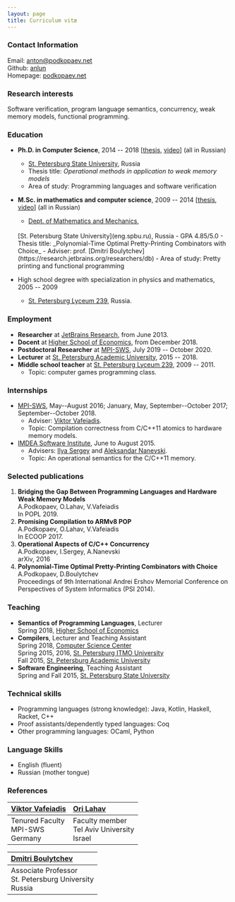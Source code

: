 ```yaml
---
layout: page
title: Curriculum vitæ 
---
```


### Contact Information
Email: [anton@podkopaev.net](mailto:anto@podkopaev.net)
<br />
Github: [anlun](http://github.com/anlun)
<br />
Homepage: [podkopaev.net](http://podkopaev.net)

### Research interests
Software verification, program language semantics,
concurrency, weak memory models,
functional programming.

### Education
- **Ph.D. in Computer Science**, 2014 -- 2018
[[thesis](https://disser.spbu.ru/files/disser2/disser/Vb8LCvNwbP.pdf), [video](https://youtu.be/PPWU6sXNaJ8)] (all in Russian)
  - [St. Petersburg State University](eng.spbu.ru), Russia
  - Thesis title: _Operational methods in application to weak memory models_
  - Area of study: Programming languages and software verification
- **M.Sc. in mathematics and computer science**, 2009 -- 2014
[[thesis](http://se.math.spbu.ru/SE/diploma/2014/s/Podkopaev_Diploma.pdf), [video](https://youtu.be/8mWGLT5L3k8)] (all in Russian)
  - [Dept. of Mathematics and Mechanics](http://www.math.spbu.ru/en/),
  <br />
    [St. Petersburg State University](eng.spbu.ru), Russia
  - GPA 4.85/5.0
  - Thesis title: _Polynomial-Time Optimal Pretty-Printing Combinators with Choice_
  - Adviser: prof. [Dmitri Boulytchev](https://research.jetbrains.org/researchers/db)
  - Area of study: Pretty printing and functional programming
  
- High school degree with specialization in physics and mathematics, 2005 -- 2009
  - [St. Petersburg Lyceum 239](http://en.wikipedia.org/wiki/Saint\_Petersburg\_Lyceum\_239), Russia.

### Employment
- **Researcher** at [JetBrains Research](https://research.jetbrains.org/), from June 2013.
- **Docent** at [Higher School of Economics](https://spb.hse.ru/en/), from December 2018.
- **Postdoctoral Researcher** at [MPI-SWS](https://www.mpi-sws.org/), July 2019 -- October 2020.
- **Lecturer** at [St. Petersburg Academic University](http://www.spbau.ru/main_eng/info_main_eng), 2015 -- 2018.
- **Middle school teacher** at [St. Petersburg Lyceum 239](http://en.wikipedia.org/wiki/Saint\_Petersburg\_Lyceum\_239),
2009 -- 2011.
  - Topic: computer games programming class.

### Internships 
- [MPI-SWS](http://mpi-sws.org/), May--August 2016; January, May, September--October 2017; September--October 2018.
  - Adviser: [Viktor Vafeiadis](http://www.mpi-sws.org/~viktor/).
  - Topic: Compilation correctness from C/C++11 atomics to hardware memory models.
- [IMDEA Software Institute](http://software.imdea.org/), June to August 2015.
  - Advisers: [Ilya Sergey](http://ilyasergey.net/) and [Aleksandar Nanevski](http://software.imdea.org/~aleks/).
  - Topic: An operational semantics for the C/C++11 memory.


### Selected publications
1. **Bridging the Gap Between Programming Languages and Hardware Weak Memory Models**
   <br />
   A.Podkopaev, O.Lahav, V.Vafeiadis
   <br />
   In POPL 2019.
2. **Promising Compilation to ARMv8 POP**
   <br />
   A.Podkopaev, O.Lahav, V.Vafeiadis
   <br />
   In ECOOP 2017.
3. **Operational Aspects of C/C++ Concurrency**
   <br />
   A.Podkopaev, I.Sergey, A.Nanevski
   <br />
   arXiv, 2016
4. **Polynomial-Time Optimal Pretty-Printing Combinators with Choice**
   <br />
   A.Podkopaev, D.Boulytchev
   <br />
   Proceedings of 9th International Andrei Ershov Memorial Conference on Perspectives of System Informatics (PSI 2014). 

### Teaching
- **Semantics of Programming Languages**, Lecturer
  <br />
  Spring 2018, [Higher School of Economics](https://spb.hse.ru/en/)
- **Compilers**, Lecturer and Teaching Assistant
  <br />
  Spring 2018, [Computer Science Center](https://compscicenter.ru/)
  <br />
  Spring 2015, 2016, [St. Petersburg ITMO University](http://en.ifmo.ru/)
  <br />
  Fall 2015, [St. Petersburg Academic University](http://spbau.ru/main\_eng/info\_main\_eng)
- **Software Engineering**, Teaching Assistant
  <br />
  Spring and Fall 2015, [St. Petersburg State University](http://eng.spbu.ru)

### Technical skills
- Programming languages (strong knowledge): Java, Kotlin, Haskell, Racket, C++
- Proof assistants/dependently typed languages: Coq
- Other programming languages: OCaml, Python

### Language Skills
- English (fluent)
- Russian (mother tongue)

### References

<!-- | [Ilya Sergey](http://ilyasergey.net/) | [Aleksandar Nanevski](http://software.imdea.org/~aleks/) | -->
<!-- | :-- | :-- | -->
<!-- |  Lecturer <br /> University College London | Associate Research Professor <br /> IMDEA Software Institute <br /> Madrid -->

| [Viktor Vafeiadis](https://people.mpi-sws.org/~viktor/) | [Ori Lahav](http://www.cs.tau.ac.il/~orilahav/) |
| :-- | :-- |
| Tenured Faculty <br /> MPI-SWS <br /> Germany | Faculty member <br /> Tel Aviv University <br /> Israel|

| [Dmitri Boulytchev](https://research.jetbrains.org/researchers/db) |
| :-- |
| Associate Professor <br /> St. Petersburg University <br /> Russia |
